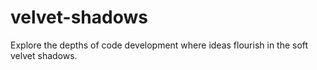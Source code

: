 # velvet-shadows
Explore the depths of code development where ideas flourish in the soft velvet shadows.
